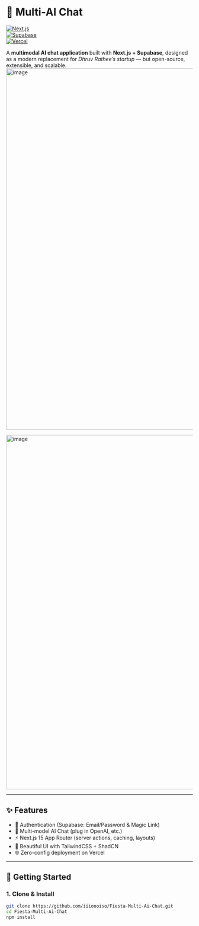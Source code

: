 # 🧠 Multi-AI Chat  

[![Next.js](https://img.shields.io/badge/Next.js-15-black?logo=next.js)](https://nextjs.org)  
[![Supabase](https://img.shields.io/badge/Supabase-Auth%20%26%20DB-3ECF8E?logo=supabase)](https://supabase.com)  
[![Vercel](https://img.shields.io/badge/Deployed%20on-Vercel-black?logo=vercel)](https://vercel.com)  
  

A **multimodal AI chat application** built with **Next.js + Supabase**, designed as a modern replacement for *Dhruv Rathee’s startup* — but open-source, extensible, and scalable.  
<img width="1914" height="974" alt="image" src="https://github.com/user-attachments/assets/dccb779d-b2e8-4201-907e-55d11fb151ca" />

<img width="1919" height="955" alt="image" src="https://github.com/user-attachments/assets/2929012d-6cc6-42eb-ae32-4292de1c9c99" />


---

## ✨ Features  

- 🔐 Authentication (Supabase: Email/Password & Magic Link)  
- 💬 Multi-model AI Chat (plug in OpenAI, etc.)   
- ⚡ Next.js 15 App Router (server actions, caching, layouts)  
- 🎨 Beautiful UI with TailwindCSS + ShadCN  
- 🌐 Zero-config deployment on Vercel  

---

## 🚀 Getting Started  

### 1. Clone & Install  

```bash
git clone https://github.com/iiioooiso/Fiesta-Multi-Ai-Chat.git
cd Fiesta-Multi-Ai-Chat
npm install
